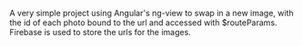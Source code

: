 A very simple project using Angular's ng-view to swap in a new image, with the id of each photo bound to the url and accessed with $routeParams. Firebase is used to store the urls for the images. 